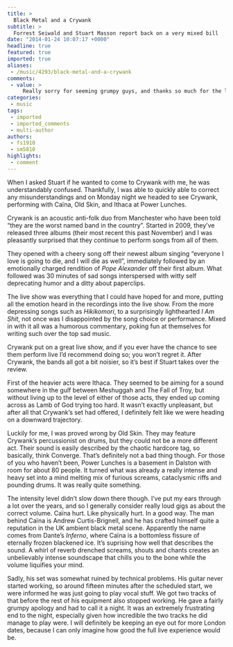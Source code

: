```yaml
---
title: >
  Black Metal and a Crywank
subtitle: >
  Forrest Seiwald and Stuart Masson report back on a very mixed bill
date: "2014-01-24 10:07:17 +0000"
headline: true
featured: true
imported: true
aliases:
 - /music/4293/black-metal-and-a-crywank
comments:
 - value: >
     Really sorry for seeming grumpy guys, and thanks so much for the lovely words. I was really upset I couldn't make some more noise for you all, hence any grumpiness. Exciting show announcement coming soon, hope to see you there.,Really sorry for seeming grumpy guys, and thanks so much for the lovely words. I was really upset I couldn't make some more noise for you all, hence any grumpiness. Exciting show announcement coming soon, hope to see you there.
categories:
 - music
tags:
 - imported
 - imported_comments
 - multi-author
authors:
 - fs1910
 - sm5810
highlights:
 - comment
---
```


When I asked Stuart if he wanted to come to Crywank with me, he was understandably confused. Thankfully, I was able to quickly able to correct any misunderstandings and on Monday night we headed to see Crywank, performing with Caïna, Old Skin, and Ithaca at Power Lunches.

Crywank is an acoustic anti-folk duo from Manchester who have been told “they are the worst named band in the country”. Started in 2009, they’ve released three albums (their most recent this past November) and I was pleasantly surprised that they continue to perform songs from all of them.

They opened with a cheery song off their newest album singing “everyone I love is going to die, and I will die as well”, immediately followed by an emotionally charged rendition of _Pope Alexander_ off their first album. What followed was 30 minutes of sad songs interspersed with witty self deprecating humor and a ditty about paperclips.

The live show was everything that I could have hoped for and more, putting all the emotion heard in the recordings into the live show. From the more depressing songs such as _Hikikomori_, to a surprisingly lighthearted _I Am Shit_, not once was I disappointed by the song choice or performance. Mixed in with it all was a humorous commentary, poking fun at themselves for writing such over the top sad music.

Crywank put on a great live show, and if you ever have the chance to see them perform live I’d recommend doing so; you won’t regret it. After Crywank, the bands all got a bit noisier, so it’s best if Stuart takes over the review.

First of the heavier acts were Ithaca. They seemed to be aiming for a sound somewhere in the gulf between Meshuggah and The Fall of Troy, but without living up to the level of either of those acts, they ended up coming across as Lamb of God trying too hard. It wasn’t exactly unpleasant, but after all that Crywank’s set had offered, I definitely felt like we were heading on a downward trajectory.

Luckily for me, I was proved wrong by Old Skin. They may feature Crywank’s percussionist on drums, but they could not be a more different act. Their sound is easily described by the chaotic hardcore tag, so basically, think Converge. That’s definitely not a bad thing though. For those of you who haven’t been, Power Lunches is a basement in Dalston with room for about 80 people. It turned what was already a really intense and heavy set into a mind melting mix of furious screams, cataclysmic riffs and pounding drums. It was really quite something.

The intensity level didn’t slow down there though. I’ve put my ears through a lot over the years, and so I generally consider really loud gigs as about the correct volume. Caïna hurt. Like physically hurt. In a good way. The man behind Caïna is Andrew Curtis-Brignell, and he has crafted himself quite a reputation in the UK ambient black metal scene. Apparently the name comes from Dante’s _Inferno_, where Caïna is a bottomless fissure of eternally frozen blackened ice. It’s suprising how well that describes the sound. A whirl of reverb drenched screams, shouts and chants creates an unbelievably intense soundscape that chills you to the bone while the volume liquifies your mind.

Sadly, his set was somewhat ruined by technical problems. His guitar never started working, so around fifteen minutes after the scheduled start, we were informed he was just going to play vocal stuff. We got two tracks of that before the rest of his equipment also stopped working. He gave a fairly grumpy apology and had to call it a night. It was an extremely frustrating end to the night, especially given how incredible the two tracks he did manage to play were. I will definitely be keeping an eye out for more London dates, because I can only imagine how good the full live experience would be.
